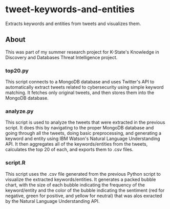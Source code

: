 # tweet-keywords-and-entities
Extracts keywords and entities from tweets and visualizes them.

## About
This was part of my summer research project for K-State's Knowledge in Discovery and Databases Threat Intelligence project.

### top20.py
This script connects to a MongoDB database and uses Twitter's API to automatically extract tweets related to cybersecurity using simple keyword matching. It fetches only original tweets, and then stores them into the MongoDB database.

### analyze.py
This script is used to analyze the tweets that were extracted in the previous script. It does this by navigating to the proper MongoDB database and going through all the tweets, doing basic preprocessing, and generating a keyword and entity using IBM Watson's Natural Language Understanding API. It then aggregates all of the keywords/entities from the tweets, calculates the top 20 of each, and exports them to .csv files.

### script.R
This script uses the .csv file generated from the previous Python script to visualize the extracted keywords/entities. It generates a packed bubble chart, with the size of each bubble indicating the frequency of the keyword/entity and the color of the bubble indicating the sentiment (red for negative, green for positive, and yellow for neutral) that was alos exracted by the Natural Language Understanding API.
